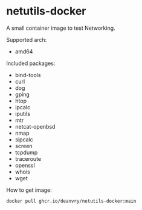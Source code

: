 # netutils-docker

A small container image to test Networking.

Supported arch:
- amd64

Included packages:
- bind-tools
- curl
- dog
- gping
- htop
- ipcalc
- iputils
- mtr
- netcat-openbsd
- nmap
- sipcalc
- screen
- tcpdump
- traceroute
- openssl
- whois
- wget

How to get image:

```sh
docker pull ghcr.io/deanvry/netutils-docker:main
```
